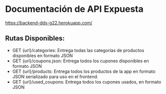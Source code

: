 # Documentación de API Expuesta

https://backend-dds-g22.herokuapp.com/

[https://backend-dds-g22.herokuapp.com/]: https://backend-dds-g22.herokuapp.com/

## Rutas Disponibles:

- GET {url}/categories: Entrega todas las categorías de productos disponibles en formato JSON
- GET {url}/coupons.json: Entrega todos los cupones disponibles en formato JSON
- GET {url}/products: Entrega todos los productos de la app en formato JSON serializado para uso en el frontend.
- GET {url}/used_coupons: Entrega todos los cupones usados, en formato JSON